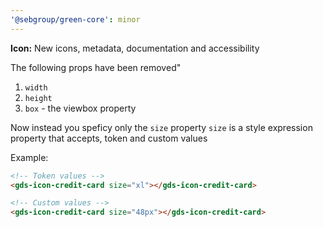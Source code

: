 ```yaml
---
'@sebgroup/green-core': minor
---
```


**Icon:** New icons, metadata, documentation and accessibility

The following props have been removed"

1. `width`
2. `height`
3. `box` - the viewbox property

Now instead you speficy only the `size` property
`size` is a style expression property that accepts, token and custom values

Example:

```html
<!-- Token values -->
<gds-icon-credit-card size="xl"></gds-icon-credit-card>

<!-- Custom values -->
<gds-icon-credit-card size="48px"></gds-icon-credit-card>
```
